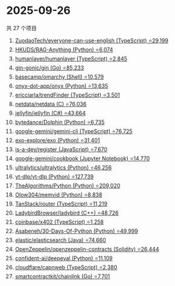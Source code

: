 # 2025-09-26

共 27 个项目

<!-- BEGIN GITHUB -->
<!-- 最后更新时间 2025-09-26 23:08:59 +0800 -->
1. [ZuodaoTech/everyone-can-use-english (TypeScript) ⭐29,199](https://github.com/ZuodaoTech/everyone-can-use-english)
1. [HKUDS/RAG-Anything (Python) ⭐6,074](https://github.com/HKUDS/RAG-Anything)
1. [humanlayer/humanlayer (TypeScript) ⭐2,845](https://github.com/humanlayer/humanlayer)
1. [gin-gonic/gin (Go) ⭐85,233](https://github.com/gin-gonic/gin)
1. [basecamp/omarchy (Shell) ⭐10,579](https://github.com/basecamp/omarchy)
1. [onyx-dot-app/onyx (Python) ⭐13,635](https://github.com/onyx-dot-app/onyx)
1. [ericciarla/trendFinder (TypeScript) ⭐3,501](https://github.com/ericciarla/trendFinder)
1. [netdata/netdata (C) ⭐76,036](https://github.com/netdata/netdata)
1. [jellyfin/jellyfin (C#) ⭐43,664](https://github.com/jellyfin/jellyfin)
1. [bytedance/Dolphin (Python) ⭐6,735](https://github.com/bytedance/Dolphin)
1. [google-gemini/gemini-cli (TypeScript) ⭐76,725](https://github.com/google-gemini/gemini-cli)
1. [exo-explore/exo (Python) ⭐31,401](https://github.com/exo-explore/exo)
1. [is-a-dev/register (JavaScript) ⭐7,670](https://github.com/is-a-dev/register)
1. [google-gemini/cookbook (Jupyter Notebook) ⭐14,770](https://github.com/google-gemini/cookbook)
1. [ultralytics/ultralytics (Python) ⭐46,256](https://github.com/ultralytics/ultralytics)
1. [yt-dlp/yt-dlp (Python) ⭐127,739](https://github.com/yt-dlp/yt-dlp)
1. [TheAlgorithms/Python (Python) ⭐209,020](https://github.com/TheAlgorithms/Python)
1. [Olow304/memvid (Python) ⭐8,838](https://github.com/Olow304/memvid)
1. [TanStack/router (TypeScript) ⭐11,219](https://github.com/TanStack/router)
1. [LadybirdBrowser/ladybird (C++) ⭐48,726](https://github.com/LadybirdBrowser/ladybird)
1. [coinbase/x402 (TypeScript) ⭐1,258](https://github.com/coinbase/x402)
1. [Asabeneh/30-Days-Of-Python (Python) ⭐49,999](https://github.com/Asabeneh/30-Days-Of-Python)
1. [elastic/elasticsearch (Java) ⭐74,660](https://github.com/elastic/elasticsearch)
1. [OpenZeppelin/openzeppelin-contracts (Solidity) ⭐26,444](https://github.com/OpenZeppelin/openzeppelin-contracts)
1. [confident-ai/deepeval (Python) ⭐11,109](https://github.com/confident-ai/deepeval)
1. [cloudflare/capnweb (TypeScript) ⭐2,380](https://github.com/cloudflare/capnweb)
1. [smartcontractkit/chainlink (Go) ⭐7,701](https://github.com/smartcontractkit/chainlink)
<!-- END GITHUB -->